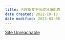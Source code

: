 ```yaml
---
title: 合理断食不会过分掉肌肉
date created: 2022-10-13
date modified: 2023-03-08
---
```


[Site Unreachable](https://www.youtube.com/watch?v=6-DZ0cnlcRM)
